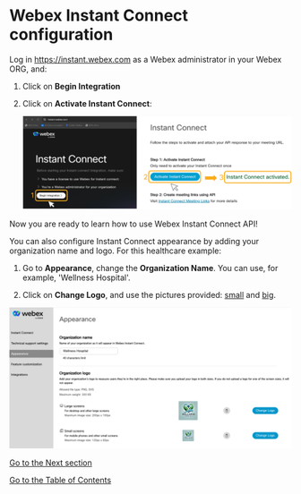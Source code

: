 # Webex Instant Connect configuration

Log in https://instant.webex.com as a Webex administrator in your Webex ORG, and:

1. Click on **Begin Integration**

2. Click on **Activate Instant Connect**:

   ![Activate](images/activate.png)

Now you are ready to learn how to use Webex Instant Connect API!

You can also configure Instant Connect appearance by adding your organization name and logo. For this healthcare example:

1. Go to **Appearance**, change the **Organization Name**. You can use, for example, 'Wellness Hospital'. 

2. Click on **Change Logo**, and use the pictures provided: [small](<images/hospital logo small.png>) and [big](<images/hospital logo big.png>).


<img src="images/ic-appearance.png" width="600">

[Go to the Next section](./04-instantconnectapi.md)

[Go to the Table of Contents](README.md#table-of-contents)